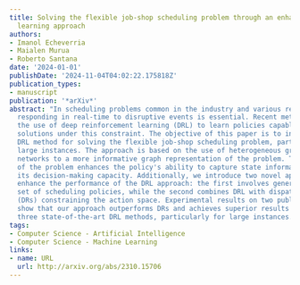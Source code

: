 ```yaml
---
title: Solving the flexible job-shop scheduling problem through an enhanced deep reinforcement
  learning approach
authors:
- Imanol Echeverria
- Maialen Murua
- Roberto Santana
date: '2024-01-01'
publishDate: '2024-11-04T04:02:22.175818Z'
publication_types:
- manuscript
publication: '*arXiv*'
abstract: "In scheduling problems common in the industry and various real-world scenarios,
  responding in real-time to disruptive events is essential. Recent methods propose
  the use of deep reinforcement learning (DRL) to learn policies capable of generating
  solutions under this constraint. The objective of this paper is to introduce a new
  DRL method for solving the flexible job-shop scheduling problem, particularly for
  large instances. The approach is based on the use of heterogeneous graph neural
  networks to a more informative graph representation of the problem. This novel modeling
  of the problem enhances the policy's ability to capture state information and improve
  its decision-making capacity. Additionally, we introduce two novel approaches to
  enhance the performance of the DRL approach: the first involves generating a diverse
  set of scheduling policies, while the second combines DRL with dispatching rules
  (DRs) constraining the action space. Experimental results on two public benchmarks
  show that our approach outperforms DRs and achieves superior results compared to
  three state-of-the-art DRL methods, particularly for large instances."
tags:
- Computer Science - Artificial Intelligence
- Computer Science - Machine Learning
links:
- name: URL
  url: http://arxiv.org/abs/2310.15706
---
```

